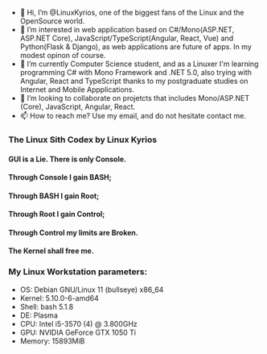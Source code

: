 - 👋 Hi, I’m @LinuxKyrios, one of the biggest fans of the Linux and the OpenSource world. 
- 👀 I’m interested in web application based on C#/Mono(ASP.NET, ASP.NET Core), JavaScript/TypeScript(Angular, React, Vue) and Python(Flask & Django), as web applications are future of apps. In my modest opinon of course.
- 🌱 I’m currently Computer Science student, and as a Linuxer I'm learning programming C# with Mono Framework and .NET 5.0, also trying with Angular, React and TypeScript thanks to my postgraduate studies on Internet and Mobile Appplications.
- 💞️ I’m looking to collaborate on projetcts that includes Mono/ASP.NET (Core), JavaScript, Angular, React.
- 📫 How to reach me? Use my email, and do not hesitate contact me.

### <p align="justify"> The Linux Sith Codex by Linux Kyrios </p>
#### <p align="justify"> GUI is a Lie. There is only Console. </p>
#### <p align="justify"> Through Console I gain BASH; </p>
#### <p align="justify"> Through BASH I gain Root; </p>
#### <p align="justify"> Through Root I gain Control; </p>
#### <p align="justify"> Through Control my limits are Broken. </p>
#### <p align="justify"> The Kernel shall free me. </p>


### My Linux Workstation parameters:

- OS: Debian GNU/Linux 11 (bullseye) x86_64 
- Kernel: 5.10.0-6-amd64 
- Shell: bash 5.1.8 
- DE: Plasma 
- CPU: Intel i5-3570 (4) @ 3.800GHz 
- GPU: NVIDIA GeForce GTX 1050 Ti 
- Memory: 15893MiB 

                                                      
<!---
LinuxKyrios/LinuxKyrios is a ✨ special ✨ repository because its `README.md` (this file) appears on your GitHub profile.
You can click the Preview link to take a look at your changes.
--->
